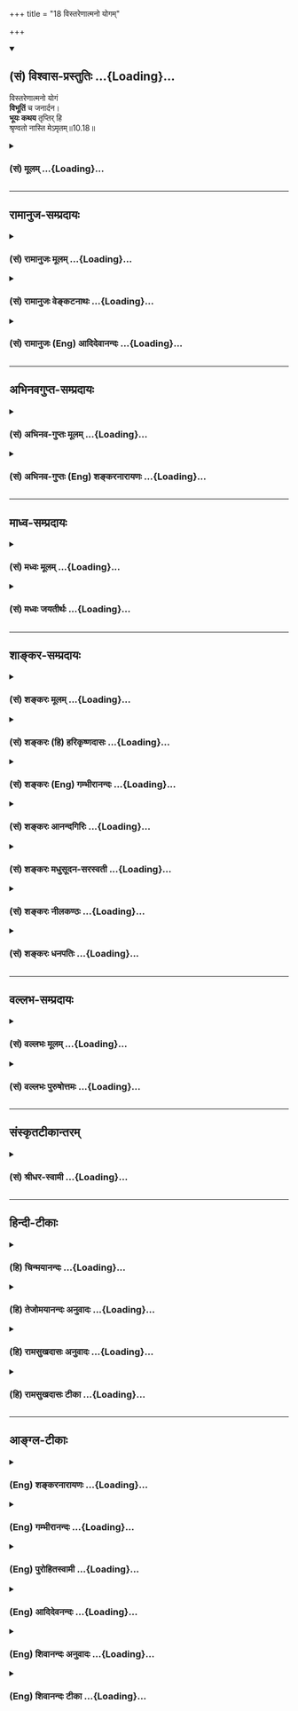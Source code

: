 +++
title = "18 विस्तरेणात्मनो योगम्"

+++
<div class="js_include" newlevelforh1="2" title="(सं) विश्वास-प्रस्तुतिः" unfilled url="/mahAbhAratam/shlokashaH/06-bhIShma-parva/03-bhagavad-gItA-parva/saMskRtam/vishvAsa-prastutiH/10_vibhUti-vistAra-yoga/18_vistareNAtmano_yo.md">
<details open><summary><h2>(सं) विश्वास-प्रस्तुतिः ...{Loading}...</h2></summary>

विस्तरेणात्मनो योगं  
**विभूतिं** च जनार्दन।  
**भूयः कथय** तृप्तिर् हि  
श्रृण्वतो नास्ति मेऽमृतम्॥10.18॥
</details>
</div>
<div class="js_include collapsed" newlevelforh1="3" title="(सं) मूलम्" unfilled url="/mahAbhAratam/shlokashaH/06-bhIShma-parva/03-bhagavad-gItA-parva/saMskRtam/mUlam/10_vibhUti-vistAra-yoga/18_vistareNAtmano_yo.md">
<details><summary><h3>(सं) मूलम् ...{Loading}...</h3></summary>

विस्तरेणात्मनो योगं विभूतिं च जनार्दन।  
भूयः कथय तृप्तिर्हि श्रृण्वतो नास्ति मेऽमृतम्।।10.18।।
</details>
</div>


_________________
## रामानुज-सम्प्रदायः
<div class="js_include collapsed" newlevelforh1="3" title="(सं) रामानुजः मूलम्" unfilled url="/mahAbhAratam/shlokashaH/06-bhIShma-parva/03-bhagavad-gItA-parva/saMskRtam/rAmAnujaH/mUlam/10_vibhUti-vistAra-yoga/18_vistareNAtmano_yo.md">
<details><summary><h3>(सं) रामानुजः मूलम् ...{Loading}...</h3></summary>

।।10.18।। अहं सर्वस्य प्रभवो मत्तः सर्वं प्रवर्तते (गीता 10।8) इति
संक्षेपेण उक्तं तव स्रष्टृत्वादि**योगं विभूतिं** नियमनं **च भूयः
विस्तरेण कथय।** त्वया उच्यमानं त्वन्माहात्म्यामृतं **श्रृण्वतो मे
तृप्तिः न अस्ति हि** -- मम अतृप्तिः त्वया एव विदिता इति अभिप्रायः।

</details>
</div>
<div class="js_include collapsed" newlevelforh1="3" title="(सं) रामानुजः वेङ्कटनाथः" unfilled url="/mahAbhAratam/shlokashaH/06-bhIShma-parva/03-bhagavad-gItA-parva/saMskRtam/rAmAnujaH/venkaTanAthaH/10_vibhUti-vistAra-yoga/18_vistareNAtmano_yo.md">
<details><summary><h3>(सं) रामानुजः वेङ्कटनाथः ...{Loading}...</h3></summary>

  
  
।।10.18।। प्रतिकूलजनानां नरकादिगमयितृत्वात् अनुकूलजनैः स्वाभिलषितं
याच्यमानत्वाद्वा जनार्दनः। विस्तरबुभुत्साहेतुज्ञापनार्थं
योगशब्दविवक्षितव्यक्त्यर्थं च भूयश्शब्दफलितमाह -- अहं सर्वस्येति।
अमृतशब्दोऽत्रातृप्तिसमभिव्याहारान्माहात्म्ये भोग्यत्वपरः।
भोग्यतमत्वायोक्तंत्वयोच्यमानमिति। त्वन्मुखचन्द्रनिस्सृतमिति भावः।
हिशब्दाभिप्रेतं विवृणोति -- ममेति।  
  

</details>
</div>
<div class="js_include collapsed" newlevelforh1="3" title="(सं) रामानुजः (Eng) आदिदेवानन्दः" unfilled url="/mahAbhAratam/shlokashaH/06-bhIShma-parva/03-bhagavad-gItA-parva/saMskRtam/rAmAnujaH/english/AdidevAnandaH/10_vibhUti-vistAra-yoga/18_vistareNAtmano_yo.md">
<details><summary><h3>(सं) रामानुजः (Eng) आदिदेवानन्दः ...{Loading}...</h3></summary>

10.18 Speak to me again in full, your association with the alities of being the creator etc., and Your sovereignty, Your rulership, which have been briefly described in 'I am the origin of all; from Me proceed everything' (10.8). For I am not satiated by hearing Your ambrosial words. The meaning is, 'My enthusiasm to know more and more of your ambrosial teachings is known to You.'

</details>
</div>


_________________
## अभिनवगुप्त-सम्प्रदायः
<div class="js_include collapsed" newlevelforh1="3" title="(सं) अभिनव-गुप्तः मूलम्" unfilled url="/mahAbhAratam/shlokashaH/06-bhIShma-parva/03-bhagavad-gItA-parva/saMskRtam/abhinava-guptaH/mUlam/10_vibhUti-vistAra-yoga/18_vistareNAtmano_yo.md">
<details><summary><h3>(सं) अभिनव-गुप्तः मूलम् ...{Loading}...</h3></summary>

।।10.18।। No commentary.

</details>
</div>
<div class="js_include collapsed" newlevelforh1="3" title="(सं) अभिनव-गुप्तः (Eng) शङ्करनारायणः" unfilled url="/mahAbhAratam/shlokashaH/06-bhIShma-parva/03-bhagavad-gItA-parva/saMskRtam/abhinava-guptaH/english/shankaranArAyaNaH/10_vibhUti-vistAra-yoga/18_vistareNAtmano_yo.md">
<details><summary><h3>(सं) अभिनव-गुप्तः (Eng) शङ्करनारायणः ...{Loading}...</h3></summary>

10.18 Sri Abhinavagupta did not comment upon this sloka.

</details>
</div>


_________________
## माध्व-सम्प्रदायः
<div class="js_include collapsed" newlevelforh1="3" title="(सं) मध्वः मूलम्" unfilled url="/mahAbhAratam/shlokashaH/06-bhIShma-parva/03-bhagavad-gItA-parva/saMskRtam/madhvaH/mUlam/10_vibhUti-vistAra-yoga/18_vistareNAtmano_yo.md">
<details><summary><h3>(सं) मध्वः मूलम् ...{Loading}...</h3></summary>

।।10.18।। न जायतेऽर्दयति च संसारमिति जनार्दनः। तथा च बाभ्रव्यशाखायाम् --
स भूतः स जनार्दनः इति। स ह्यासीत्स नासीत्सोऽर्दयत् इति।

</details>
</div>
<div class="js_include collapsed" newlevelforh1="3" title="(सं) मध्वः जयतीर्थः" unfilled url="/mahAbhAratam/shlokashaH/06-bhIShma-parva/03-bhagavad-gItA-parva/saMskRtam/madhvaH/jayatIrthaH/10_vibhUti-vistAra-yoga/18_vistareNAtmano_yo.md">
<details><summary><h3>(सं) मध्वः जयतीर्थः ...{Loading}...</h3></summary>

।।10.18।। अर्द गतौ याचने च \[धा.पा.1।55\] इति वचनात् आसुरजनानां
नरकादिगमयितृत्वाज्जनैर्याच्यत्वाद्वा जनार्दन इति **शङ्करः;**
तदप्रामाणिकं व्याख्यानम्। इदं तु श्रौतत्वादुपादेयमिति भावेनाह -- **न
जायत** इति। नञः परनिपातः। अत एव नलोपाभावः उत्तरपदे तस्य स्मरणात् अर्दयति
गमयति। **स ह्यासीदि**ति। भूतः। अनादितः सत्तावानित्यर्थः। स नासीन्न स
जन्मवान्सोऽर्दयतीति जनार्दनः।

</details>
</div>


_________________
## शाङ्कर-सम्प्रदायः
<div class="js_include collapsed" newlevelforh1="3" title="(सं) शङ्करः मूलम्" unfilled url="/mahAbhAratam/shlokashaH/06-bhIShma-parva/03-bhagavad-gItA-parva/saMskRtam/shankaraH/mUlam/10_vibhUti-vistAra-yoga/18_vistareNAtmano_yo.md">
<details><summary><h3>(सं) शङ्करः मूलम् ...{Loading}...</h3></summary>

।।10.18।। --,**विस्तरेण आत्मनः योगं** योगैश्वर्यशक्तिविशेषं **विभूतिं
च** विस्तरं ध्येयपदार्थानां हे **जनार्दन;** अर्दतेः गतिकर्मणः रूपम्;
असुराणां देवप्रतिपक्षभूतानां जनानां नरकादिगमयितृत्वात् जनार्दनः
अभ्युदयनिःश्रेयसपुरुषार्थप्रयोजनं सर्वैः जनैः याच्यते इति वा। **भूयः**
पूर्वम् उक्तमपि **कथय तृप्तिः** परितोषः **हि** यस्मात् **नास्ति मे** मम
**शृण्वतः** त्वन्मुखनिःसृतवाक्या**मृतम्**।।**श्रीभगवानुवाच --,**

</details>
</div>
<div class="js_include collapsed" newlevelforh1="3" title="(सं) शङ्करः (हि) हरिकृष्णदासः" unfilled url="/mahAbhAratam/shlokashaH/06-bhIShma-parva/03-bhagavad-gItA-parva/saMskRtam/shankaraH/hindI/harikRShNadAsaH/10_vibhUti-vistAra-yoga/18_vistareNAtmano_yo.md">
<details><summary><h3>(सं) शङ्करः (हि) हरिकृष्णदासः ...{Loading}...</h3></summary>

।।10.18।। हे जनार्दन अपने योगको -- अपनी योगैश्वर्यरूप विशेष शक्तिको और
विभूतिको यानी चिन्तन करनेयोग्य पदार्थोंके विस्तारको; विस्तारपूर्वक
कहिये। गमन जिसका कर्म है ऐसी अर्द धातुका रूप जनार्दन है। असुरोंको यानी
देवोंके प्रतिपक्षी मनुष्योंको नरकादिमें भेजनेवाले होनेसे भगवान्का नाम
जनार्दन है। अथवा उन्नति और कल्याण -- ये दोनों पुरुषार्थरूप प्रयोजन सब
लोगोंके द्वारा भगवान्से माँगे जाते हैं; इसलिये भगवान्का नाम जनार्दन है
-- यद्यपि आप पहले कह चुके हैं तो भी फिर कहिये क्योंकि आपके मुखसे निकले
हुए वाक्यरूप अमृतको सुनतेसुनते मुझे तृप्ति नहीं होती है -- संतोष नहीं
होता है।

</details>
</div>
<div class="js_include collapsed" newlevelforh1="3" title="(सं) शङ्करः (Eng) गम्भीरानन्दः" unfilled url="/mahAbhAratam/shlokashaH/06-bhIShma-parva/03-bhagavad-gItA-parva/saMskRtam/shankaraH/english/gambhIrAnandaH/10_vibhUti-vistAra-yoga/18_vistareNAtmano_yo.md">
<details><summary><h3>(सं) शङ्करः (Eng) गम्भीरानन्दः ...{Loading}...</h3></summary>

10.18 O Janardana: ardana is derived from ard, in the sense of the act
of going; by virtue of making the janas, the demons who are opposed to
the gods, go to hell etc. He is called Jana-ardana. Or, He is called so
because He is prayed to \[The verbal root ard has got a second meaning,
'to pray'.\] by all beings for the sake of human goals, viz prosperity
and Liberation. Kathaya, narrate to me; bhuyah, again, though spoken of
earlier; atmanah, Your own; yogam, yoga-the special ability in the form
of mystic powers; and vibhutaim, the (divine) manifestations-the variety
of the objects of meditation; vistarena, elaborately. Hi, for; srnvatah,
while hearing; (Your) amrtam, nectar-like speech issuing out of Your
mouth; na asti, there is no; trptih, satiety; me, in me.

</details>
</div>
<div class="js_include collapsed" newlevelforh1="3" title="(सं) शङ्करः आनन्दगिरिः" unfilled url="/mahAbhAratam/shlokashaH/06-bhIShma-parva/03-bhagavad-gItA-parva/saMskRtam/shankaraH/AnandagiriH/10_vibhUti-vistAra-yoga/18_vistareNAtmano_yo.md">
<details><summary><h3>(सं) शङ्करः आनन्दगिरिः ...{Loading}...</h3></summary>

।।10.18।। प्रकृतं प्रश्नमुपसंहरति -- **विस्तरेणेति।** अर्दतेर्गतिकर्मणो
जनार्दनेति रूपम्; तद्व्युत्पादयति -- **असुराणामिति।** प्रकारान्तरेण
शब्दार्थं व्युत्पादयति -- **अभ्युदयेति।** ननु पूर्वमेव सप्तमे नवमे च
विभूतिरैश्वर्यं चेश्वरस्य दर्शितं तत्किमिति श्रोतुमिष्यते तत्राह --
**भूय इति।** अमृतममृतप्रख्यमित्यर्थः।

</details>
</div>
<div class="js_include collapsed" newlevelforh1="3" title="(सं) शङ्करः मधुसूदन-सरस्वती" unfilled url="/mahAbhAratam/shlokashaH/06-bhIShma-parva/03-bhagavad-gItA-parva/saMskRtam/shankaraH/madhusUdana-sarasvatI/10_vibhUti-vistAra-yoga/18_vistareNAtmano_yo.md">
<details><summary><h3>(सं) शङ्करः मधुसूदन-सरस्वती ...{Loading}...</h3></summary>

।।10.18।। अतः आत्मनस्तव योगं सर्वज्ञत्वसर्वशक्तित्वादिलक्षणमैश्वर्यातिशयं
विभूतिं च ध्यानालम्बनं विस्तरेण,संक्षेपेण सप्तमे नवमे चोक्तमपि भूयः पुनः
कथय। सर्वैर्जनैरभ्युदयनिःश्रेयसप्रयोजनं याच्यस इति हे जनार्दन; अतो ममापि
याञ्चा त्वय्युचितैव। उक्तस्य पुनः कथनं कुतो याचसे तत्राह --
तृप्तिरलंप्रत्ययेनेच्छाविच्छित्तिर्नास्ति। हि यस्माच्छृण्वतः श्रवणेन
पिबतस्त्वद्वाक्यामृतममृतवत्पदे पदे स्वादु स्वादु। अत्र
त्वद्वाक्यमित्यनुक्तेरपह्नुत्यतिशयोक्तिरूपकसंकरोऽयं
माधुर्यातिशयानुभवेनोत्कण्ठातिशयं व्यनक्ति।

</details>
</div>
<div class="js_include collapsed" newlevelforh1="3" title="(सं) शङ्करः नीलकण्ठः" unfilled url="/mahAbhAratam/shlokashaH/06-bhIShma-parva/03-bhagavad-gItA-parva/saMskRtam/shankaraH/nIlakaNThaH/10_vibhUti-vistAra-yoga/18_vistareNAtmano_yo.md">
<details><summary><h3>(सं) शङ्करः नीलकण्ठः ...{Loading}...</h3></summary>

।।10.18।। योगं वैश्वरूप्यम्। विभूतिं ध्यानालम्बनम्। अमृतं अमृतस्य
मोक्षस्य साधनम्।

</details>
</div>
<div class="js_include collapsed" newlevelforh1="3" title="(सं) शङ्करः धनपतिः" unfilled url="/mahAbhAratam/shlokashaH/06-bhIShma-parva/03-bhagavad-gItA-parva/saMskRtam/shankaraH/dhanapatiH/10_vibhUti-vistAra-yoga/18_vistareNAtmano_yo.md">
<details><summary><h3>(सं) शङ्करः धनपतिः ...{Loading}...</h3></summary>

।।10.18।। ननु सप्तमे नवमे च विभूतिरैश्यवर्य च दर्शितं तत्किमिति पुनः
पृच्छसि तत्राह -- विस्तरेणेति। स्वस्य योगैश्वर्यशक्तिविशेषं विभूतिं च
पूर्वोक्तमपि योगादि भूयो विस्तरेण कथय। हे जनार्दन देवशत्रुजनानां
असुराणां प्राणवियोगनरकादिगमयितृत्वातं। तथा चास्मच्छत्रुजनानां
रोगद्वेषादीनां नाशनाय ध्येयोगविभूति कथनं तव
नामानुरुपत्वाद्योग्यमित्याशयः। यद्वाभ्युदयनिःश्रेयसपुरुषार्थप्रयोजनं
सर्वैजनैर्याच्यते इति तथा संबोधयन् ममापि याञ्चा त्वयि युक्तेवेति सूचयति।
हि यस्मात्तव वाक्याभृतं श्रृण्वतो मम तृप्तिर्नास्ति।
नीरसत्वप्रयुक्ततृप्तिव्यावृत्तयेऽमृतमित्युक्तम्।
रसाज्ञानप्रयुक्ततृप्तिव्यावर्तनाय मे लसज्ञस्येत्युक्तम्। उदरे
पूर्णेऽभृतेऽप्यलंबुद्धिर्भवतीति तद्य्ववच्छेदाय श्रृण्वत इत्युक्तम्।
आकाशात्मकस्य श्रोत्रस्य शब्देन गुणे पूर्णताया असंभवात्तृप्तिर्नास्तीति।

</details>
</div>


_________________
## वल्लभ-सम्प्रदायः
<div class="js_include collapsed" newlevelforh1="3" title="(सं) वल्लभः मूलम्" unfilled url="/mahAbhAratam/shlokashaH/06-bhIShma-parva/03-bhagavad-gItA-parva/saMskRtam/vallabhaH/mUlam/10_vibhUti-vistAra-yoga/18_vistareNAtmano_yo.md">
<details><summary><h3>(सं) वल्लभः मूलम् ...{Loading}...</h3></summary>

।।10.17 -- 10.18।। किमर्थं तत्प्रकाशनं इत्यपेक्षायामाह -- कथं विद्यामिति।
अहं त्वया योगी विधीये तस्य च चिन्तनं युक्तमेवेति। केषुकेषूभयविधेषु
भावेषु मया चिन्त्योऽसि। योगिन् इति पाठे तद्वत्त्वात्तव योगमपि कथमहं
विद्यामिति प्रश्न उपलभ्यते। ततो विस्तरेणेति समस्तप्रश्नस्फोरणं विभूतिं
योगं चेति। यद्यपि पूर्वं त्वयोक्ता विभूतिस्तथ पि सङ्क्षेपेणेत्यधुना
विस्तरेण वदेति पृच्छति।

</details>
</div>
<div class="js_include collapsed" newlevelforh1="3" title="(सं) वल्लभः पुरुषोत्तमः" unfilled url="/mahAbhAratam/shlokashaH/06-bhIShma-parva/03-bhagavad-gItA-parva/saMskRtam/vallabhaH/puruShottamaH/10_vibhUti-vistAra-yoga/18_vistareNAtmano_yo.md">
<details><summary><h3>(सं) वल्लभः पुरुषोत्तमः ...{Loading}...</h3></summary>

  
  
।।10.18।। यच्चिन्तनात् त्वां प्राप्नोमि याथातथ्येन जानामि तादृशमात्मनो
योगं पदार्थेषु क्रीडात्मकं योगम्। च पुनः। तादृशीमेव विभूतिं हे जनार्दन
सर्वाविद्यानाशक पूर्वं सङ्क्षेपकथितामपि भूयो विस्तारेण कथय। हि यस्मात्
अमृतं मोक्षात्मकं मरणनिवर्तकमानन्दरूपं त्वद्वाक्यं शृण्वतो मे तृप्तिः
अलम्भावो न भवतीत्यर्थः।  
  

</details>
</div>


_________________
## संस्कृतटीकान्तरम्
<div class="js_include collapsed" newlevelforh1="3" title="(सं) श्रीधर-स्वामी" unfilled url="/mahAbhAratam/shlokashaH/06-bhIShma-parva/03-bhagavad-gItA-parva/saMskRtam/shrIdhara-svAmI/10_vibhUti-vistAra-yoga/18_vistareNAtmano_yo.md">
<details><summary><h3>(सं) श्रीधर-स्वामी ...{Loading}...</h3></summary>

।।10.18।। तदेवं बहिर्मुखेऽपि चित्ते तत्र तत्र विभूतिभेदेन त्वच्चिन्तैव
यथा भवेत्तथा विस्तरेण कथयेत्याह **-- विस्तरेणेति।** आत्मनस्तव योगं
सर्वज्ञत्वसर्वशक्तित्वादिलक्षणं योगैश्वर्यं विभूतिं च विस्तरेण पुनः कथय।
हि यस्मात्त्वद्वाक्यममृतरूपं शृण्वतो मम तृप्तिरलंबुद्धिर्नास्ति।

</details>
</div>


_________________
## हिन्दी-टीकाः
<div class="js_include collapsed" newlevelforh1="3" title="(हि) चिन्मयानन्दः" unfilled url="/mahAbhAratam/shlokashaH/06-bhIShma-parva/03-bhagavad-gItA-parva/hindI/chinmayAnandaH/10_vibhUti-vistAra-yoga/18_vistareNAtmano_yo.md">
<details><summary><h3>(हि) चिन्मयानन्दः ...{Loading}...</h3></summary>

।।10.18।। दर्शनशास्त्र के तथा अन्य किसी विषय के विद्यार्थी में भी;
सर्वप्रथम प्रखर जिज्ञासा का होना अत्यावश्यक है। विषय को जानने और समझने
की इस जिज्ञासा के बिना कोई भी ज्ञान दृढ़ नहीं होता है और न विद्यार्थी के
लिए वह लाभदायक ही हो सकता है। आत्मविकास के आध्यात्मिक ज्ञान में यह बात
विशेष रूप से लागू होती है क्योंकि अन्य ज्ञानों के समान; न केवल इसे ग्रहण
और धारण ही ऋ़रना है; वरन् यह आत्मज्ञान होने पर उसे अपने जीवन में दृढ़ता
से जीना भी होता है। इसलिए श्रवण की इच्छा को एक श्रेष्ठ और आदर्श गुण माना
गया है; जो वेदान्त के उत्तम अधिकारी के लिए अनिवार्य है। इस गुण के होने
से ज्ञानमार्ग में प्रगति तीव्र गति से होती है। पाण्डुपुत्र अर्जुन इस
श्रेष्ठ गुण से सम्पन्न था जो कि उसके इस कथन से स्पष्ट होता है कि आपके
अमृतमय वचनों को सुनकर मेरी तृप्ति नहीं होती है। इसमें कोई सन्देह नहीं कि
वेदान्त का शुद्धिकारी प्रभाव रुचिपूर्वक श्रवण करने वाले सभी बुद्धिमान
विद्यार्थियों पर पड़ता है। एक सच्चे ज्ञानी गुरु के मुख से आत्मतत्त्व का
उपदेश सुनकर प्रारम्भ में शिष्य को होने वाला आनन्द क्षणिक उल्लास ही देता
है; जो स्थिर नहीं रह पाता। जब वह शिष्य प्रवचन के बाद अकेला रह जाता है;
तब उसका मन पुन अनेक कारणों से अशान्त हो सकता है। और फिर भी; कितना ही
क्षणिक आनन्द क्यों न हो; उसमें अर्जुन के समान नवदीक्षित विद्यार्थियों को
आकर्षित करने की सार्मथ्य होती है; जिसके कारण उनकी उस विषय के प्रति रुचि
एक व्यसन के समान बढ़ती ही जाती है। वेदान्त प्रवचनों के श्रवणार्थ इस
अधिकाधिक अभिरुचि को यहाँ स्पष्ट दर्शाया गया है। यद्यपि यह साधना है;
साध्य नहीं; तथापि; निसन्देह यह एक शुभ प्रारम्भ है। जिन लोगों को
तत्त्वज्ञान के बौद्धिक अध्ययन से ही सन्तोष का अनुभव होता हो; वे भी
निश्चय ही उन सहस्रों लोगों से श्रेष्ठतर हैं; जो दिव्य आत्मस्वरूप को
दर्शाने वाले एक भी आध्यात्मिक प्रवचन को नहीं सुन सकते; या सह नहीं सकतेएक
अथक धर्म प्रचारक के रूप में भगवान् श्रीकृष्ण अत्यन्त धैर्य के साथ;
अर्जुन से कहते हैं

</details>
</div>
<div class="js_include collapsed" newlevelforh1="3" title="(हि) तेजोमयानन्दः अनुवादः" unfilled url="/mahAbhAratam/shlokashaH/06-bhIShma-parva/03-bhagavad-gItA-parva/hindI/tejomayAnandaH/anuvAdaH/10_vibhUti-vistAra-yoga/18_vistareNAtmano_yo.md">
<details><summary><h3>(हि) तेजोमयानन्दः अनुवादः ...{Loading}...</h3></summary>

।।10.18।। हे जनार्दन ! अपनी योग शक्ति और विभूति को पुन: विस्तारपूर्वक
कहिए, क्योंकि आपके अमृतमय वचनों को सुनते हुए मुझे तृप्ति नहीं होती।।

</details>
</div>
<div class="js_include collapsed" newlevelforh1="3" title="(हि) रामसुखदासः अनुवादः" unfilled url="/mahAbhAratam/shlokashaH/06-bhIShma-parva/03-bhagavad-gItA-parva/hindI/rAmasukhadAsaH/anuvAdaH/10_vibhUti-vistAra-yoga/18_vistareNAtmano_yo.md">
<details><summary><h3>(हि) रामसुखदासः अनुवादः ...{Loading}...</h3></summary>

।।10.18।। हे जनार्दन ! आप अपने योग (सामर्थ्य) को और विभूतियोंको
विस्तारसे फिर कहिये; क्योंकि आपके अमृतमय वचन सुनते-सुनते मेरी तृप्ति
नहीं हो रही है।

</details>
</div>
<div class="js_include collapsed" newlevelforh1="3" title="(हि) रामसुखदासः टीका" unfilled url="/mahAbhAratam/shlokashaH/06-bhIShma-parva/03-bhagavad-gItA-parva/hindI/rAmasukhadAsaH/TIkA/10_vibhUti-vistAra-yoga/18_vistareNAtmano_yo.md">
<details><summary><h3>(हि) रामसुखदासः टीका ...{Loading}...</h3></summary>

।।10.18।।***व्याख्या--*'विस्तरेणात्मनो योगं विभूतिं च
जनार्दन'--**भगवान्ने सातवें और नवें अध्यायमें ज्ञानविज्ञानका विषय खूब कह
दिया। इतना कहनेपर भी उनकी तृप्ति नहीं हुई, इसलिये दसवाँ अध्याय अपनी ओरसे
ही कहना शुरू कर दिया। भगवान्ने दसवाँ अध्याय आरम्भ करते हुए कहा कि 'तू
फिर मेरे परम वचनको सुन। '

</details>
</div>


_________________
## आङ्ग्ल-टीकाः
<div class="js_include collapsed" newlevelforh1="3" title="(Eng) शङ्करनारायणः" unfilled url="/mahAbhAratam/shlokashaH/06-bhIShma-parva/03-bhagavad-gItA-parva/english/shankaranArAyaNaH/10_vibhUti-vistAra-yoga/18_vistareNAtmano_yo.md">
<details><summary><h3>(Eng) शङ्करनारायणः ...{Loading}...</h3></summary>

10.18. In detail, please expound, once again Your own Yogic power and the manifesting power. O Janardana ! I don't feel contended in hearing Your nectar-\[like exposition\].

</details>
</div>
<div class="js_include collapsed" newlevelforh1="3" title="(Eng) गम्भीरानन्दः" unfilled url="/mahAbhAratam/shlokashaH/06-bhIShma-parva/03-bhagavad-gItA-parva/english/gambhIrAnandaH/10_vibhUti-vistAra-yoga/18_vistareNAtmano_yo.md">
<details><summary><h3>(Eng) गम्भीरानन्दः ...{Loading}...</h3></summary>

10.18 O Janardana, narrate to me again \[In addition to what has been said in the seventh and ninth chapters.\] Your onw yoga and (divine)
manifestations elaborately. For, while hearing (Your) nectar-like
(words), there is no satiety in me.

</details>
</div>
<div class="js_include collapsed" newlevelforh1="3" title="(Eng) पुरोहितस्वामी" unfilled url="/mahAbhAratam/shlokashaH/06-bhIShma-parva/03-bhagavad-gItA-parva/english/purohitasvAmI/10_vibhUti-vistAra-yoga/18_vistareNAtmano_yo.md">
<details><summary><h3>(Eng) पुरोहितस्वामी ...{Loading}...</h3></summary>

10.18 Tell me again, I pray, about the fullness of Thy power and Thy glory; for I feel that I am never satisfied when I listen to Thy immortal words.

</details>
</div>
<div class="js_include collapsed" newlevelforh1="3" title="(Eng) आदिदेवनन्दः" unfilled url="/mahAbhAratam/shlokashaH/06-bhIShma-parva/03-bhagavad-gItA-parva/english/AdidevanandaH/10_vibhUti-vistAra-yoga/18_vistareNAtmano_yo.md">
<details><summary><h3>(Eng) आदिदेवनन्दः ...{Loading}...</h3></summary>

10.18 Speak to me again in full, O Krsna, about Your attributes and glories. For I am not satiated by hearing Your ambrosial words.

</details>
</div>
<div class="js_include collapsed" newlevelforh1="3" title="(Eng) शिवानन्दः अनुवादः" unfilled url="/mahAbhAratam/shlokashaH/06-bhIShma-parva/03-bhagavad-gItA-parva/english/shivAnandaH/anuvAdaH/10_vibhUti-vistAra-yoga/18_vistareNAtmano_yo.md">
<details><summary><h3>(Eng) शिवानन्दः अनुवादः ...{Loading}...</h3></summary>

10.18 Tell me again in detail, O Krishna, of Thy Yogic power and glory;
for I am not satiated with what I have heard of Thy life-giving and nectar-like speech.

</details>
</div>
<div class="js_include collapsed" newlevelforh1="3" title="(Eng) शिवानन्दः टीका" unfilled url="/mahAbhAratam/shlokashaH/06-bhIShma-parva/03-bhagavad-gItA-parva/english/shivAnandaH/TIkA/10_vibhUti-vistAra-yoga/18_vistareNAtmano_yo.md">
<details><summary><h3>(Eng) शिवानन्दः टीका ...{Loading}...</h3></summary>

10.18 विस्तरेण in detial; आत्मनः Thy; योगम् Yoga; विभूतिम् glory; च and;
जनार्दन O Janardana; भूयः again; कथय tell; तृप्तिः contentment; हि for;
श्रृण्वतः (of) hearing; न not; अस्ति is; मे of me; अमृतम्
nectar.Commentary The Lord is called Janardana because all pray to Him for worldly success; prosperity and also salvation. Arjuna also prays to the Lord to explain His Yogic power and glory; for his salvation.Arjuna says to Lord Krishna Tell me in detail of Thy mysterious power (Yoga)
and sovereignty (Aisvarya) and the various things to be meditated upon.
Tell me again though You have described earlier in the seventh and the ninth chapters succinctly for there is no satiety in hearing Thy ambrosial speech or nectarlike conversation. However much of it I hear;
I am not satisfied surely it is nectar of immortality for me.

</details>
</div>

